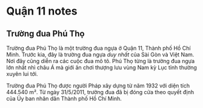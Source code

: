 # Quận 11 notes

## Trường đua Phú Thọ

Trường đua Phú Thọ là một trường đua ngựa ở Quận 11, Thành phố Hồ Chí Minh. Trước kia, đây là trường đua ngựa _duy nhất_ của Sài Gòn và Việt Nam. Nơi đây cũng diễn ra các cuộc đua mô tô. Phú Thọ từng là trường đua ngựa lớn nhất nhì châu Á mà giới ăn chơi thượng lưu vùng Nam kỳ Lục tỉnh thường xuyên lui tới.

Trường đua Phú Thọ được người Pháp xây dựng từ năm 1932 với diện tích 444.540 m². Từ ngày 31/5/2011, trường đua đã bị đóng cửa theo quyết định của Ủy ban nhân dân Thành phố Hồ Chí Minh.